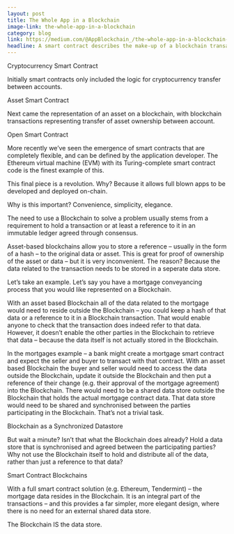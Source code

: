 ```yaml
---
layout: post
title: The Whole App in a Blockchain
image-link: the-whole-app-in-a-blockchain
category: blog
link: https://medium.com/@AppBlockchain_/the-whole-app-in-a-blockchain-ce2e953cb0ff
headline: A smart contract describes the make-up of a blockchain transaction.  The contract defines the actors in a transaction (e.g. Bitcoin accounts), the logic (e.g. transfer cryptocurrency from one account to another), and the data (e.g. update the values in each account following the transactions).</p>
---
```


<p class="post__title">Cryptocurrency Smart Contract</p>

<p class="post__content">Initially smart contracts only included the logic for cryptocurrency transfer between accounts.</p>

<p class="post__title">Asset Smart Contract</p>

<p class="post__content">Next came the representation of an asset on a blockchain, with blockchain transactions representing transfer of asset ownership between account.</p>

<p class="post__title">Open Smart Contract</p>

<p class="post__content">More recently we’ve seen the emergence of smart contracts that are completely flexible, and can be defined by the application developer. The Ethereum virtual machine (EVM) with its Turing-complete smart contract code is the finest example of this.</p>
<p class="post__content">This final piece is a revolution. Why? Because it allows full blown apps to be developed and deployed on-chain.</p>
<p class="post__content">Why is this important? Convenience, simplicity, elegance.</p>
<p class="post__content">The need to use a Blockchain to solve a problem usually stems from a requirement to hold a transaction or at least a reference to it in an immutable ledger agreed through consensus.</p>
<p class="post__content">Asset-based blockchains allow you to store a reference – usually in the form of a hash – to the original data or asset. This is great for proof of ownership of the asset or data – but it is very inconvenient. The reason? Because the data related to the transaction needs to be stored in a seperate data store.</p>
<p class="post__content">Let’s take an example.  Let’s say you have a mortgage conveyancing process that you would like represented on a Blockchain.</p>
<p class="post__content">With an asset based Blockchain all of the data related to the mortgage would need to reside outside the Blockchain – you could keep a hash of that data or a reference to it in a Blockchain transaction. That would enable anyone to check that the transaction does indeed refer to that data. However, it doesn’t enable the other parties in the Blockchain to retrieve that data – because the data itself is not actually stored in the Blockchain.</p>
<p class="post__content">In the mortgages example – a bank might create a mortgage smart contract and expect the seller and buyer to transact with that contract.  With an asset based Blockchain the buyer and seller would need to access the data outside the Blockchain, update it outside the Blockchain and then put a reference of their change (e.g. their approval of the mortgage agreement) into the Blockchain.  There would need to be a shared data store outside the Blockchain that holds the actual mortgage contract data. That data store would need to be shared and synchronised between the parties participating in the Blockchain. That’s not a trivial task.</p>

<p class="post__title">Blockchain as a Synchronized Datastore</p>

<p class="post__content">But wait a minute? Isn’t that what the Blockchain does already? Hold a data store that is synchronised and agreed between the participating parties? Why not use the Blockchain itself to hold and distribute all of the data, rather than just a reference to that data?</p>

<p class="post__title">Smart Contract Blockchains</p>

<p class="post__content">With a full smart contract solution (e.g. Ethereum, Tendermint) – the mortgage data resides in the Blockchain. It is an integral part of the transactions – and this provides a far simpler, more elegant design, where there is no need for an external shared data store.</p>
<p class="post__content">The Blockchain IS the data store.</p>